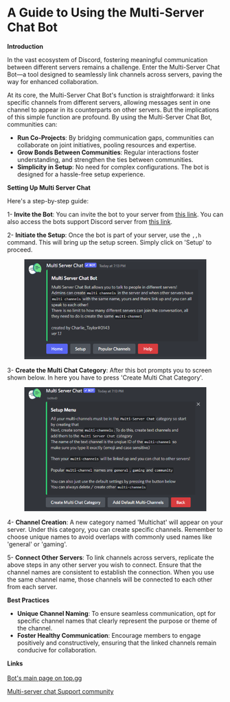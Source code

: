 # A Guide to Using the Multi-Server Chat Bot

**Introduction**

In the vast ecosystem of Discord, fostering meaningful communication between different servers remains a challenge. Enter the Multi-Server Chat Bot—a tool designed to seamlessly link channels across servers, paving the way for enhanced collaboration.

At its core, the Multi-Server Chat Bot's function is straightforward: it links specific channels from different servers, allowing messages sent in one channel to appear in its counterparts on other servers. But the implications of this simple function are profound. By using the Multi-Server Chat Bot, communities can:

* **Run Co-Projects**: By bridging communication gaps, communities can collaborate on joint initiatives, pooling resources and expertise.
* **Grow Bonds Between Communities**: Regular interactions foster understanding, and strengthen the ties between communities.
* **Simplicity in Setup**: No need for complex configurations. The bot is designed for a hassle-free setup experience.

**Setting Up Multi Server Chat**

Here's a step-by-step guide:

1- **Invite the Bot**: You can invite the bot to your server from [this link](https://discord.com/api/oauth2/authorize?client\_id=968959239219466300\&permissions=141197569265\&scope=bot). You can also access the bots support Discord server from [this link](https://discord.gg/xeHB53VYda).

2- **Initiate the Setup**: Once the bot is part of your server, use the `,,h` command. This will bring up the setup screen. Simply click on 'Setup' to proceed.

<figure><img src="../../.gitbook/assets/Pasted image 20220815191357.png" alt=""><figcaption></figcaption></figure>

3- **Create the Multi Chat Category**: After this bot prompts you to screen shown below. In here you have to press 'Create Multi Chat Category'.

<figure><img src="../../.gitbook/assets/Pasted image 20220815191432.png" alt=""><figcaption></figcaption></figure>

4- **Channel Creation**: A new category named 'Multichat' will appear on your server. Under this category, you can create specific channels. Remember to choose unique names to avoid overlaps with commonly used names like 'general' or 'gaming'.

5- **Connect Other Servers**: To link channels across servers, replicate the above steps in any other server you wish to connect. Ensure that the channel names are consistent to establish the connection. When you use the same channel name, those channels will be connected to each other from each server.

**Best Practices**

* **Unique Channel Naming**: To ensure seamless communication, opt for specific channel names that clearly represent the purpose or theme of the channel.
* **Foster Healthy Communication**: Encourage members to engage positively and constructively, ensuring that the linked channels remain conducive for collaboration.

**Links**\
\
[Bot's main page on top.gg](https://top.gg/bot/968959239219466300)

[Multi-server chat Support community](https://discord.gg/xeHB53VYda)





